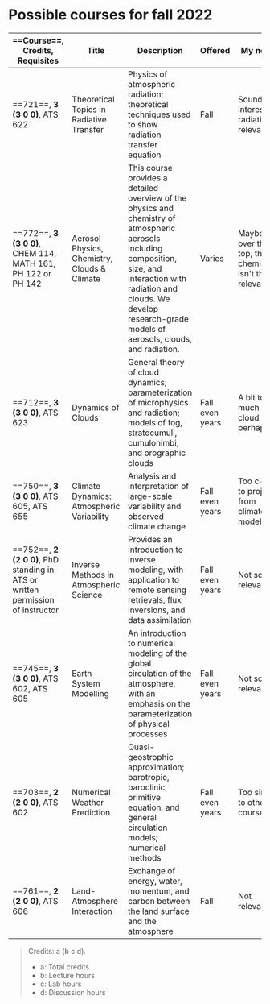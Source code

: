 # Possible courses for fall 2022

| ==Course==, **Credits**, Requisites                                             | Title                                        | Description                                                                                                                                                                                                                                | Offered         | My notes                                              |
| ------------------------------------------------------------------------------- | -------------------------------------------- | ------------------------------------------------------------------------------------------------------------------------------------------------------------------------------------------------------------------------------------------ | --------------- | ----------------------------------------------------- |
| ==721==, **3 (3 0 0)**, ATS 622                                                 | Theoretical Topics in Radiative Transfer     | Physics of atmospheric radiation; theoretical techniques used to show radiation transfer equation                                                                                                                                          | Fall            | Sounds interesting, radiation is relevant             |
| ==772==, **3 (3 0 0)**, CHEM 114, MATH 161, PH 122 or PH 142                    | Aerosol Physics, Chemistry, Clouds & Climate | This course provides a detailed overview of the physics and chemistry of atmospheric aerosols including composition, size, and interaction with radiation and clouds. We develop research-grade models of aerosols, clouds, and radiation. | Varies          | Maybe over the top, the chemistry isn't that relevant |
| ==712==, **3 (3 0 0)**, ATS 623                                                 | Dynamics of Clouds                           | General theory of cloud dynamics; parameterization of microphysics and radiation; models of fog, stratocumuli, cumulonimbi, and orographic clouds                                                                                          | Fall even years | A bit too much cloud perhaps                          |
| ==750==, **3 (3 0 0)**, ATS 605, ATS 655                                        | Climate Dynamics: Atmospheric Variability    | Analysis and interpretation of large-scale variability and observed climate change                                                                                                                                                         | Fall even years | Too close to project from climate modelling?          |
| ==752==, **2 (2 0 0)**, PhD standing in ATS or written permission of instructor | Inverse Methods in Atmospheric Science       | Provides an introduction to inverse modeling, with application to remote sensing retrievals, flux inversions, and data assimilation                                                                                                        | Fall even years | Not so relevant?                                      |
| ==745==, **3 (3 0 0)**, ATS 602, ATS 605                                        | Earth System Modelling                       | An introduction to numerical modeling of the global circulation of the atmosphere, with an emphasis on the parameterization of physical processes                                                                                          | Fall even years | Not so relevant                                       |
| ==703==, **2 (2 0 0)**, ATS 602                                                 | Numerical Weather Prediction                 | Quasi-geostrophic approximation; barotropic, baroclinic, primitive equation, and general circulation models; numerical methods                                                                                                             | Fall even years | Too similar to other courses                          |
| ==761==, **2 (2 0 0)**, ATS 606                                                 | Land-Atmosphere Interaction                  | Exchange of energy, water, momentum, and carbon between the land surface and the atmosphere                                                                                                                                                | Fall            | Not relevant                                          |

> Credits: a (b c d).
>
> - a: Total credits
> - b: Lecture hours
> - c: Lab hours
> - d: Discussion hours
